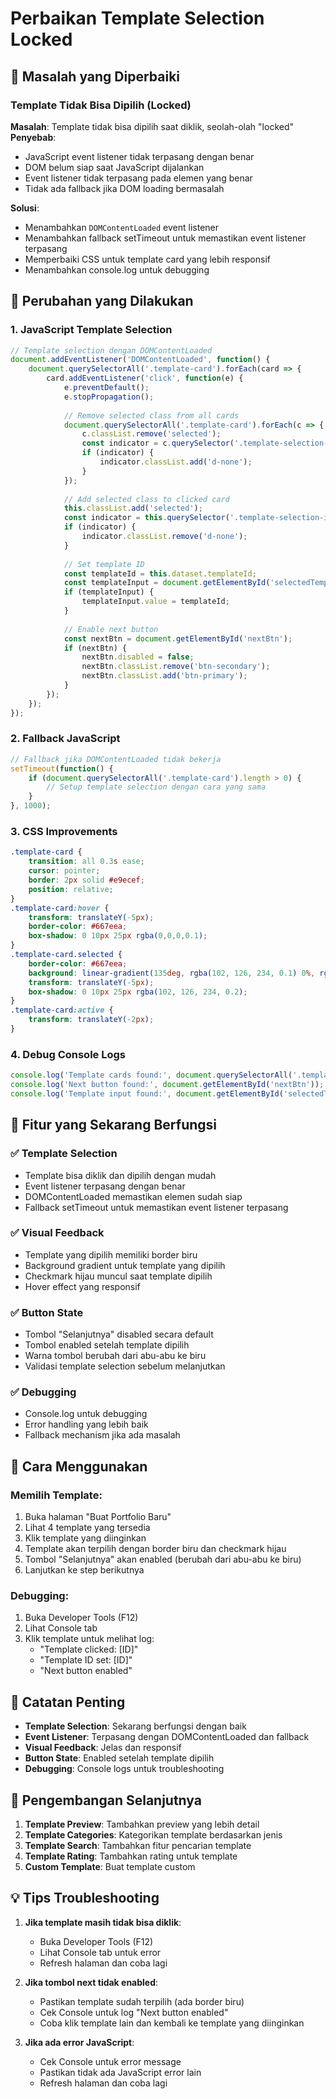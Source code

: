 # Perbaikan Template Selection Locked

## 🔧 Masalah yang Diperbaiki

### **Template Tidak Bisa Dipilih (Locked)**
**Masalah**: Template tidak bisa dipilih saat diklik, seolah-olah "locked"
**Penyebab**: 
- JavaScript event listener tidak terpasang dengan benar
- DOM belum siap saat JavaScript dijalankan
- Event listener tidak terpasang pada elemen yang benar
- Tidak ada fallback jika DOM loading bermasalah

**Solusi**: 
- Menambahkan `DOMContentLoaded` event listener
- Menambahkan fallback setTimeout untuk memastikan event listener terpasang
- Memperbaiki CSS untuk template card yang lebih responsif
- Menambahkan console.log untuk debugging

## 🔄 Perubahan yang Dilakukan

### 1. **JavaScript Template Selection**
```javascript
// Template selection dengan DOMContentLoaded
document.addEventListener('DOMContentLoaded', function() {
    document.querySelectorAll('.template-card').forEach(card => {
        card.addEventListener('click', function(e) {
            e.preventDefault();
            e.stopPropagation();
            
            // Remove selected class from all cards
            document.querySelectorAll('.template-card').forEach(c => {
                c.classList.remove('selected');
                const indicator = c.querySelector('.template-selection-indicator');
                if (indicator) {
                    indicator.classList.add('d-none');
                }
            });
            
            // Add selected class to clicked card
            this.classList.add('selected');
            const indicator = this.querySelector('.template-selection-indicator');
            if (indicator) {
                indicator.classList.remove('d-none');
            }
            
            // Set template ID
            const templateId = this.dataset.templateId;
            const templateInput = document.getElementById('selectedTemplateId');
            if (templateInput) {
                templateInput.value = templateId;
            }
            
            // Enable next button
            const nextBtn = document.getElementById('nextBtn');
            if (nextBtn) {
                nextBtn.disabled = false;
                nextBtn.classList.remove('btn-secondary');
                nextBtn.classList.add('btn-primary');
            }
        });
    });
});
```

### 2. **Fallback JavaScript**
```javascript
// Fallback jika DOMContentLoaded tidak bekerja
setTimeout(function() {
    if (document.querySelectorAll('.template-card').length > 0) {
        // Setup template selection dengan cara yang sama
    }
}, 1000);
```

### 3. **CSS Improvements**
```css
.template-card {
    transition: all 0.3s ease;
    cursor: pointer;
    border: 2px solid #e9ecef;
    position: relative;
}
.template-card:hover {
    transform: translateY(-5px);
    border-color: #667eea;
    box-shadow: 0 10px 25px rgba(0,0,0,0.1);
}
.template-card.selected {
    border-color: #667eea;
    background: linear-gradient(135deg, rgba(102, 126, 234, 0.1) 0%, rgba(118, 75, 162, 0.1) 100%);
    transform: translateY(-5px);
    box-shadow: 0 10px 25px rgba(102, 126, 234, 0.2);
}
.template-card:active {
    transform: translateY(-2px);
}
```

### 4. **Debug Console Logs**
```javascript
console.log('Template cards found:', document.querySelectorAll('.template-card').length);
console.log('Next button found:', document.getElementById('nextBtn'));
console.log('Template input found:', document.getElementById('selectedTemplateId'));
```

## 🎯 Fitur yang Sekarang Berfungsi

### ✅ **Template Selection**
- Template bisa diklik dan dipilih dengan mudah
- Event listener terpasang dengan benar
- DOMContentLoaded memastikan elemen sudah siap
- Fallback setTimeout untuk memastikan event listener terpasang

### ✅ **Visual Feedback**
- Template yang dipilih memiliki border biru
- Background gradient untuk template yang dipilih
- Checkmark hijau muncul saat template dipilih
- Hover effect yang responsif

### ✅ **Button State**
- Tombol "Selanjutnya" disabled secara default
- Tombol enabled setelah template dipilih
- Warna tombol berubah dari abu-abu ke biru
- Validasi template selection sebelum melanjutkan

### ✅ **Debugging**
- Console.log untuk debugging
- Error handling yang lebih baik
- Fallback mechanism jika ada masalah

## 🚀 Cara Menggunakan

### Memilih Template:
1. Buka halaman "Buat Portfolio Baru"
2. Lihat 4 template yang tersedia
3. Klik template yang diinginkan
4. Template akan terpilih dengan border biru dan checkmark hijau
5. Tombol "Selanjutnya" akan enabled (berubah dari abu-abu ke biru)
6. Lanjutkan ke step berikutnya

### Debugging:
1. Buka Developer Tools (F12)
2. Lihat Console tab
3. Klik template untuk melihat log:
   - "Template clicked: [ID]"
   - "Template ID set: [ID]"
   - "Next button enabled"

## 📝 Catatan Penting

- **Template Selection**: Sekarang berfungsi dengan baik
- **Event Listener**: Terpasang dengan DOMContentLoaded dan fallback
- **Visual Feedback**: Jelas dan responsif
- **Button State**: Enabled setelah template dipilih
- **Debugging**: Console logs untuk troubleshooting

## 🔮 Pengembangan Selanjutnya

1. **Template Preview**: Tambahkan preview yang lebih detail
2. **Template Categories**: Kategorikan template berdasarkan jenis
3. **Template Search**: Tambahkan fitur pencarian template
4. **Template Rating**: Tambahkan rating untuk template
5. **Custom Template**: Buat template custom

## 💡 Tips Troubleshooting

1. **Jika template masih tidak bisa diklik**:
   - Buka Developer Tools (F12)
   - Lihat Console tab untuk error
   - Refresh halaman dan coba lagi

2. **Jika tombol next tidak enabled**:
   - Pastikan template sudah terpilih (ada border biru)
   - Cek Console untuk log "Next button enabled"
   - Coba klik template lain dan kembali ke template yang diinginkan

3. **Jika ada error JavaScript**:
   - Cek Console untuk error message
   - Pastikan tidak ada JavaScript error lain
   - Refresh halaman dan coba lagi
